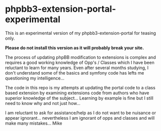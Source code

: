 # phpbb3-extension-portal-experimental
This is an experimental version of my phpbb3-extension-portal for teasing only.  

**Please do not install this version as it will probably break your site.**

The process of updating phpBB modification to extensions is complex and requires a good working knowledge of Opp's / Classes which I have been reluctant to learn for many years. Even after several months studying, I don't understand some of the basics and symfony code has lefts me questioning my intelligence...

The code in this repo is my attempts at updating the portal code to a class based extension by examining extensions code from authors who have superior knowledge of the subject... Learning by example is fine but I still need to know why and not just how...

I am reluctant to ask for assistance/help as I do not want to be nuisance or appear ignorant... nevertheless I am ignorant of opps and classes and will make many mistakes...
Mike
